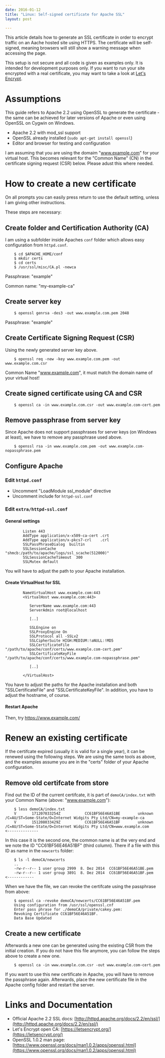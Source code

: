 ```yaml
---
date: 2016-01-12
title: "Linux: Self-signed certificate for Apache SSL"
layout: post

---
```


This article details how to generate an SSL certificate in order to encrypt traffic on an Aache hosted site using HTTPS. The certificate will be self-signed, meaning browsers will still show a warning message when accessing the page.

<!--more-->

This setup is not secure and all code is given as examples only. It is intended for development purposes only. If you want to run your site encrypted with a real certificate, you may want to take a look at [Let's Encrypt](https://letsencrypt.org/).

# Assumptions

This guide refers to Apache 2.2 using OpenSSL to generate the certificate - the same can be achieved for later versions of Apache or even using OpenSSL on Cygwin on Windows. 

* Apache 2.2 with mod_ssl support
* OpenSSL already installed (`sudo apt-get install openssl`)
* Editor and browser for testing and configuration

I am assuming that you are using the domaim "www.example.com" for your virtual host. This becomes relevant for the "Common Name" (CN) in the certificate signing request (CSR) below. Please adust this where needed.

 
# How to create a new certificate

On all prompts you can easily press return to use the default setting, unless I am giving other instructions.

These steps are necessary:

## Create folder and Certification Authority (CA)

I am using a subfolder inside Apaches `conf` folder which allows easy configuration from `httpd.conf`.

        $ cd $APACHE_HOME/conf
        $ mkdir certs
        $ cd certs
        $ /usr/ssl/misc/CA.pl -newca

Passphrase: "example"

Common name: "my-example-ca"

## Create server key

        $ openssl genrsa -des3 -out www.example.com.pem 2048

Passphrase: "example"

## Create Certificate Signing Request (CSR)

Using the newly generated server key above.

        $ openssl req -new -key www.example.com.pem -out www.example.com.csr

Common Name "www.example.com", it must match the domain name of your virtual host!

## Create signed certificate using CA and CSR


        $ openssl ca -in www.example.com.csr -out www.example.com-cert.pem

## Remove passphrase from server key

Since Apache does not support passphrases for server keys (on Windows at least), we have to remove any passphrase used above.
 
        $ openssl rsa -in www.example.com.pem -out www.example.com-nopassphrase.pem

## Configure Apache


### Edit `httpd.conf`

* Uncomment "LoadModule ssl_module" directive 
* Uncomment include for `httpd-ssl.conf`

### Edit `extra/httpd-ssl.conf` 

#### General settings

            Listen 443
            AddType application/x-x509-ca-cert .crt
            AddType application/x-pkcs7-crl    .crl
            SSLPassPhraseDialog  builtin
            SSLSessionCache        "shmcb:/path/to/apache/logs/ssl_scache(512000)"
            SSLSessionCacheTimeout  300
            SSLMutex default

You will have to adjust the path to your Apache installation.

#### Create VirtualHost for SSL

            NameVirtualHost www.example.com:443
            <VirtualHost www.example.com:443>

               ServerName www.example.com:443
               ServerAdmin root@localhost

               [..]

               SSLEngine on
               SSLProxyEngine On
               SSLProtocol all -SSLv2
               SSLCipherSuite HIGH:MEDIUM:!aNULL:!MD5
               SSLCertificateFile "/path/to/apache/conf/certs/www.example.com-cert.pem"
               SSLCertificateKeyFile "/path/to/apache/conf/certs/www.example.com-nopassphrase.pem"

               [..]

            </VirtualHost>

You have to adjust the paths for the Apache installation and both "SSLCertificateFile" and "SSLCertificateKeyFile". In addition, you have to adjust the hostname, of course.

#### Restart Apache

Then, try https://www.example.com/

# Renew an existing certificate

If the certifcate expired (usually it is valid for a single year), it can be renewed using the following steps. We are using the same tools as above, and the examples assume you are in the "certs" folder of your Apache configuration.

## Remove old certifcate from store

Find out the ID of the current certifcate, it is part of `demoCA/index.txt` with your Common Name (above: "www.example.com"):

        $ less demoCA/index.txt
        V       171207033254Z           CC61BF56E46A51BE        unknown /C=AU/ST=Some-State/O=Internet Widgits Pty Ltd/CN=my-example-ca
        V       151208033429Z           CC61BF56E46A51BF        unknown /C=AU/ST=Some-State/O=Internet Widgits Pty Ltd/CN=www.example.com    <-------------- 

In this case it is the second one, the common name is at the very end and we note the ID "CC61BF56E46A51BF" (third column). There if a file with this ID as name in the `newcerts` folder:

        $ ls -l demoCA/newcerts
        ..
        -rw-r--r-- 1 user group 2999  8. Dez 2014  CC61BF56E46A51BE.pem
        -rw-r--r-- 1 user group 3891  8. Dez 2014  CC61BF56E46A51BF.pem   <------------ 

When we have the file, we can revoke the certifcate using the passphrase from above:

        $ openssl ca -revoke demoCA/newcerts/CC61BF56E46A51BF.pem
        Using configuration from /usr/ssl/openssl.cnf
        Enter pass phrase for ./demoCA/private/cakey.pem:
        Revoking Certificate CC61BF56E46A51BF.
        Data Base Updated

## Create a new certificate

Afterwards a new one can be generated using the existing CSR from the initial creation. If you do not have this file anymore, you can follow the steps above to create a new one.

        $ openssl ca -in www.example.com.csr -out www.example.com-cert.pem

If you want to use this new certificate in Apache, you will have to remove the passphrase again. Afterwards, place the new certificate file in the Apache config folder and restart the server.

# Links and Documentation

* Official Apache 2.2 SSL docs: [http://httpd.apache.org/docs/2.2/en/ssl/](http://httpd.apache.org/docs/2.2/en/ssl/)
* Let's Encrypt open CA: [https://letsencrypt.org/](https://letsencrypt.org/)
* OpenSSL 1.0.2 man page: [https://www.openssl.org/docs/man1.0.2/apps/openssl.html](https://www.openssl.org/docs/man1.0.2/apps/openssl.html)

